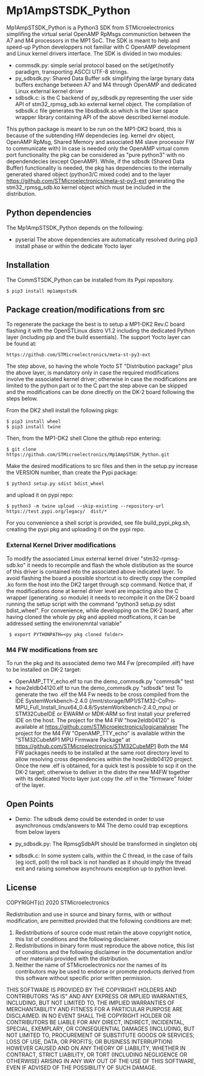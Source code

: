 # Mp1AmpSTSDK_Python

Mp1AmpSTSDK_Python is a Python3 SDK from STMicroelectronics simplifing the virtual serial OpenAMP RpMsgs communiction between the A7 and M4 processors in the MP1 SoC. The SDK is meant to help and speed-up Python developpers not familiar with C OpenAMP development and Linux kernel drivers interface.
The SDK is divided in two modules:
- commsdk.py: simple serial protocol based on the set/get/notify paradigm, transporting ASCCI UTF-8 strings. 
- py_sdbsdk.py: Shared Data Buffer sdk simplifying the large bynary data buffers exchange between A7 and M4 through OpenAMP and dedicated Linux external kernel driver
- sdbsdk.c: is the C backend of py_sdbsdk.py representing the user side API of stm32_rpmsg_sdb.ko external kernel object. The compilation of sdbsdk.c file generates the libsdbsdk.so which is the User space wrapper library containing API of the above described kernel module. 

This python package is meant to be run on the MP1-DK2 board, this is because of the subtending HW dependecies (eg. kernel drv object, OpenAMP RpMsg, Shared Memory and associated M4 slave processor FW to communicate with)
In case is needed only the OpenAMP virtual comm port functionality the pkg can be considered as "pure python3" with no dependendecies (except OpenAMP). While, if the sdbsdk (Shared Data Buffer) functionality is needed, the pkg has dependencies to the internally generated shared object (python3/C mixed code) and to the layer https://github.com/STMicroelectronics/meta-st-py3-ext generating the stm32_rpmsg_sdb.ko kernel object which must be included in the distribution.

## Python dependencies
The Mp1AmpSTSDK_Python depends on the following:
 - pyserial
 The above dependencies are automatically resolved during pip3 install phase or within the dedicate Yocto layer

## Installation
The CommSTSDK_Python can be installed from its Pypi repository.

  ```Shell
  $ pip3 install mp1ampstsdk
  ```

## Package creation/modifications from src
To regenerate the package the best is to setup a MP1-DK2 Rev.C board flashing it with the OpenSTLinux distro V1.2 including the dedicated Python layer (including pip and the build essentials). The support Yocto layer can be found at:
```
https://github.com/STMicroelectronics/meta-st-py3-ext
```
The step above, so having the whole Yocto ST "Distribution package" plus the above layer, is mandatory only in case the required modifications involve the associated kernel driver; otherwise in case the modifications are limited to the python part or to the C part the step above can be skipped and the modifications can be done directly on the DK-2 board following the steps below.

From the DK2 shell install the following pkgs:

  ```Shell
  $ pip3 install wheel
  $ pip3 install twine
  ```
  
Then, from the MP1-DK2 shell Clone the github repo entering:

  ```Shell
  $ git clone https://github.com/STMicroelectronics/Mp1AmpSTSDK_Python.git
  ```

Make the desired modifications to src files and then in the setup.py increase the VERSION number, than
create the Pypi package:
  ```Shell
  $ python3 setup.py sdist bdist_wheel

  ```
and upload it on pypi repo:
  ```Shell
  $ python3 -m twine upload --skip-existing --repository-url https://test.pypi.org/legacy/  dist/*
  ```

For you convenience a shell script is provided, see file build_pypi_pkg.sh, creating the pypi pkg and uploading it on the pypi repo.

### External Kernel Driver modifications
To modify the associated Linux external kernel driver "stm32-rpmsg-sdb.ko" it needs to recompile and flash the whole distibution as the source of this driver is contained into the associated above indicated layer. To avoid flashing the board a possible shortcut is to directly copy the compiled .ko form the host into the DK2 target through scp command. Notice that, if the modifications done at kernel driver level are impacting also the C wrapper (generating .so module) it needs to recompile it on the DK-2 board running the setup script with the command "python3 setup.py sdist bdist_wheel".
For convenience, while developping on the DK-2 board, after having cloned the whole py pkg and applied modfications, it can be addressed setting the environemntal variable"
```
 $ export PYTHONPATH=<py pkg cloned folder>
```

### M4 FW modifications from src
To run the pkg and its associated demo two M4 Fw (precompiled .elf) have to be installed on DK-2 target:
- OpenAMP_TTY_echo.elf to run the demo_commsdk.py "commsdk" test
- how2eldb04120.elf to run the demo_commsdk.py "sdbsdk" test
To generate the two .elf the M4 Fw needs to be cross compiled from the IDE SystemWorkbench-2.4.0 (/mnt/storage/MP1/STM32-CoPro-MPU_Full_Install_linux64_0.4.8/SystemWorkbench-2.4.0_mpu) or STM32CubeIDE or EWARM or MDK-ARM so first install your preferred  IDE on the host.
The project for the M4 FW "how2eldb04120" is available at https://github.com/STMicroelectronics/logicanalyser
The project for the M4 FW "OpenAMP_TTY_echo" is available within the "STM32CubeMP1 MPU Firmware Package" at https://github.com/STMicroelectronics/STM32CubeMP1
Both the M4 FW packages needs to be installed at the same root directory level to allow resolving cross dependencies within the how2eldb04120 project. 
Once the new .elf is obtained, for a quick test is possible to scp it on the DK-2 target; otherwise to deliver in the distro the new M4FW together with its dedicated Yocto layer just copy the .elf in the "firmware" folder of the layer. 


## Open Points
 
 - Demo:
  The sdbsdk demo could be extended in order to use asynchronous cmds/answers to M4
  The demo could trap exceptions from below layers
   
 - py_sdbsdk.py:
  The RpmsgSdbAPI should be transformed in singleton obj

- sdbsdk.c:
  In some system calls, within the C thread, in the case of fails (eg ioctl, poll) the roll back is not handled as it should imply the thread exit and raising somehow asynchrouns exception up to python level. 



## License
COPYRIGHT(c) 2020 STMicroelectronics

Redistribution and use in source and binary forms, with or without
modification, are permitted provided that the following conditions are met:
  1. Redistributions of source code must retain the above copyright notice,
     this list of conditions and the following disclaimer.
  2. Redistributions in binary form must reproduce the above 
     notice, this list of conditions and the following disclaimer in the
     documentation and/or other materials provided with the distribution.
  3. Neither the name of STMicroelectronics nor the names of its
     contributors may be used to endorse or promote products derived from
     this software without specific prior written permission.

THIS SOFTWARE IS PROVIDED BY THE COPYRIGHT HOLDERS AND CONTRIBUTORS "AS IS"
AND ANY EXPRESS OR IMPLIED WARRANTIES, INCLUDING, BUT NOT LIMITED TO, THE
IMPLIED WARRANTIES OF MERCHANTABILITY AND FITNESS FOR A PARTICULAR PURPOSE
ARE DISCLAIMED. IN NO EVENT SHALL THE COPYRIGHT HOLDER OR CONTRIBUTORS BE
LIABLE FOR ANY DIRECT, INDIRECT, INCIDENTAL, SPECIAL, EXEMPLARY, OR
CONSEQUENTIAL DAMAGES (INCLUDING, BUT NOT LIMITED TO, PROCUREMENT OF
SUBSTITUTE GOODS OR SERVICES; LOSS OF USE, DATA, OR PROFITS; OR BUSINESS
INTERRUPTION) HOWEVER CAUSED AND ON ANY THEORY OF LIABILITY, WHETHER IN
CONTRACT, STRICT LIABILITY, OR TORT (INCLUDING NEGLIGENCE OR OTHERWISE)
ARISING IN ANY WAY OUT OF THE USE OF THIS SOFTWARE, EVEN IF ADVISED OF THE
POSSIBILITY OF SUCH DAMAGE.
